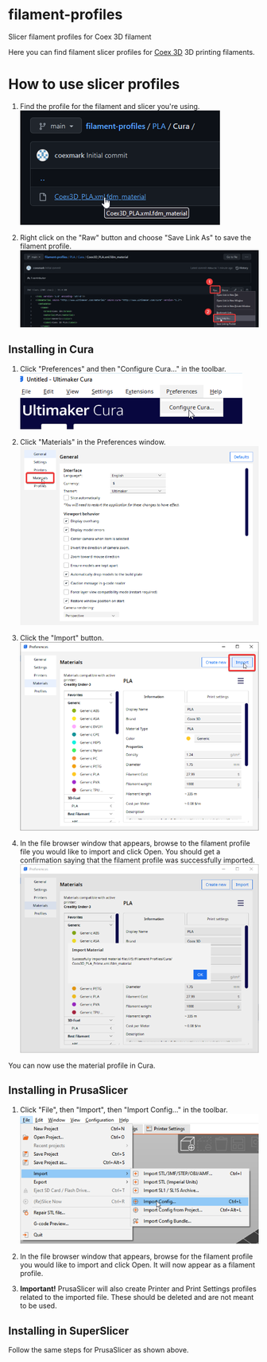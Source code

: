# filament-profiles
 Slicer filament profiles for Coex 3D filament

Here you can find filament slicer profiles for [Coex 3D](https://coex3d.com) 3D 
printing filaments.

# How to use slicer profiles

1. Find the profile for the filament and slicer you're using.
![Download Step 1](images/download_step1.png)

2. Right click on the "Raw" button and choose "Save Link As" to save the filament profile.
![Download Step 2](images/download_step2.png)

## Installing in Cura

1. Click "Preferences" and then "Configure Cura..." in the toolbar.
![Cura Step 1](images/cura_step1.png)

2. Click "Materials" in the Preferences window.
![Cura Step 2](images/cura_step2.png)

3. Click the "Import" button.
![Cura Step 3](images/cura_step3.png) 

4. In the file browser window that appears, browse to the filament profile file you would like to import and click Open. You should get a confirmation saying that the filament profile was successfully imported.
![Cura Step 4](images/cura_step4.png)

You can now use the material profile in Cura.

## Installing in PrusaSlicer

1. Click "File", then "Import", then "Import Config..." in the toolbar.
![PrusaSlicer Step 1](images/prusaslicer_step1.png)

2. In the file browser window that appears, browse for the filament profile you would like to import and click Open. It will now appear as a filament profile.
3. **Important!** PrusaSlicer will also create Printer and Print Settings profiles related to the imported file. These should be deleted and are not meant to be used.

## Installing in SuperSlicer

Follow the same steps for PrusaSlicer as shown above.